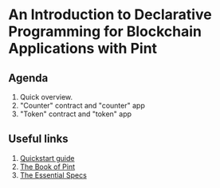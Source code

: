 # An Introduction to Declarative Programming for Blockchain Applications with Pint

## Agenda

1. Quick overview.
1. "Counter" contract and "counter" app
1. "Token" contract and "token" app

## Useful links

1. [Quickstart guide](https://essential-contributions.github.io/essential-integration/index.html)
1. [The Book of Pint](https://essential-contributions.github.io/pint/book/)
1. [The Essential Specs](https://essential-contributions.github.io/specs/specs/index.html?ref=blog.essential.builders)
